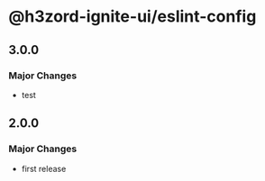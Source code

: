# @h3zord-ignite-ui/eslint-config

## 3.0.0

### Major Changes

- test

## 2.0.0

### Major Changes

- first release
